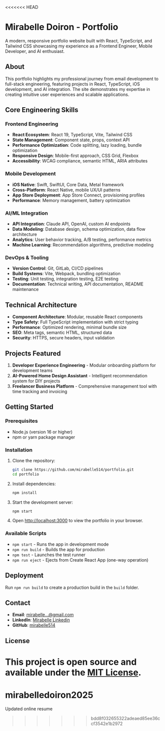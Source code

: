 <<<<<<< HEAD
# Mirabelle Doiron - Portfolio

A modern, responsive portfolio website built with React, TypeScript, and Tailwind CSS showcasing my experience as a Frontend Engineer, Mobile Developer, and AI enthusiast.

## About

This portfolio highlights my professional journey from email development to full-stack engineering, featuring projects in React, TypeScript, iOS development, and AI integration. The site demonstrates my expertise in creating intuitive user experiences and scalable applications.

## Core Engineering Skills

### **Frontend Engineering**

- **React Ecosystem**: React 19, TypeScript, Vite, Tailwind CSS
- **State Management**: Component state, props, context API
- **Performance Optimization**: Code splitting, lazy loading, bundle optimization
- **Responsive Design**: Mobile-first approach, CSS Grid, Flexbox
- **Accessibility**: WCAG compliance, semantic HTML, ARIA attributes

### **Mobile Development**

- **iOS Native**: Swift, SwiftUI, Core Data, Metal framework
- **Cross-Platform**: React Native, mobile UX/UI patterns
- **App Store Deployment**: App Store Connect, provisioning profiles
- **Performance**: Memory management, battery optimization

### **AI/ML Integration**

- **API Integration**: Claude API, OpenAI, custom AI endpoints
- **Data Modeling**: Database design, schema optimization, data flow architecture
- **Analytics**: User behavior tracking, A/B testing, performance metrics
- **Machine Learning**: Recommendation algorithms, predictive modeling

### **DevOps & Tooling**

- **Version Control**: Git, GitLab, CI/CD pipelines
- **Build Systems**: Vite, Webpack, bundling optimization
- **Testing**: Unit testing, integration testing, E2E testing
- **Documentation**: Technical writing, API documentation, README maintenance

## Technical Architecture

- **Component Architecture**: Modular, reusable React components
- **Type Safety**: Full TypeScript implementation with strict typing
- **Performance**: Optimized rendering, minimal bundle size
- **SEO**: Meta tags, semantic HTML, structured data
- **Security**: HTTPS, secure headers, input validation

## Projects Featured

1. **Developer Experience Engineering** - Modular onboarding platform for development teams
2. **AI-Powered Home Design Assistant** - Intelligent recommendation system for DIY projects
3. **Freelancer Business Platform** - Comprehensive management tool with time tracking and invoicing

## Getting Started

### Prerequisites

- Node.js (version 16 or higher)
- npm or yarn package manager

### Installation

1. Clone the repository:

   ```bash
   git clone https://github.com/mirabelle514/portfolio.git
   cd portfolio
   ```

2. Install dependencies:

   ```bash
   npm install
   ```

3. Start the development server:

   ```bash
   npm start
   ```

4. Open [http://localhost:3000](http://localhost:3000) to view the portfolio in your browser.

### Available Scripts

- `npm start` - Runs the app in development mode
- `npm run build` - Builds the app for production
- `npm test` - Launches the test runner
- `npm run eject` - Ejects from Create React App (one-way operation)

## Deployment

Run `npm run build` to create a production build in the `build` folder.

## Contact

- **Email**: mirabelle...@gmail.com
- **LinkedIn**: [Mirabelle Linkedin](https://www.linkedin.com/in/mirabelle-doiron-84955a28/)
- **GitHub**: [mirabelle514](https://github.com/mirabelle514)

## License

This project is open source and available under the [MIT License](LICENSE).
=======
# mirabelledoiron2025
Updated online resume
>>>>>>> bdd8f032655322adeaed85ee36ccf3542e1b2972
